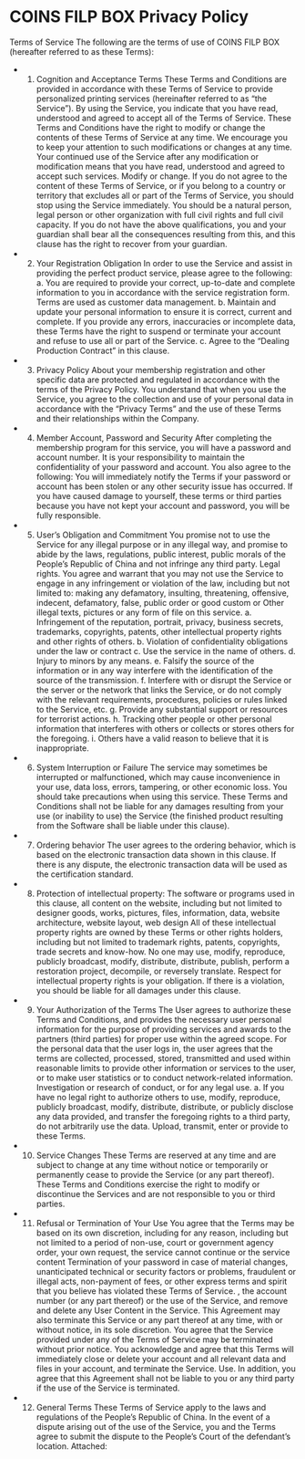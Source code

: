 # COINS FILP BOX Privacy Policy

Terms of Service The following are the terms of use of COINS FILP BOX (hereafter referred to as these Terms):
* 1. Cognition and Acceptance Terms These Terms and Conditions are provided in accordance with these Terms of Service to provide personalized printing services (hereinafter referred to as “the Service”). By using the Service, you indicate that you have read, understood and agreed to accept all of the Terms of Service. These Terms and Conditions have the right to modify or change the contents of these Terms of Service at any time. We encourage you to keep your attention to such modifications or changes at any time. Your continued use of the Service after any modification or modification means that you have read, understood and agreed to accept such services. Modify or change. If you do not agree to the content of these Terms of Service, or if you belong to a country or territory that excludes all or part of the Terms of Service, you should stop using the Service immediately. You should be a natural person, legal person or other organization with full civil rights and full civil capacity. If you do not have the above qualifications, you and your guardian shall bear all the consequences resulting from this, and this clause has the right to recover from your guardian.
* 2. Your Registration Obligation In order to use the Service and assist in providing the perfect product service, please agree to the following: a. You are required to provide your correct, up-to-date and complete information to you in accordance with the service registration form. Terms are used as customer data management. b. Maintain and update your personal information to ensure it is correct, current and complete. If you provide any errors, inaccuracies or incomplete data, these Terms have the right to suspend or terminate your account and refuse to use all or part of the Service. c. Agree to the “Dealing Production Contract” in this clause.
* 3. Privacy Policy About your membership registration and other specific data are protected and regulated in accordance with the terms of the Privacy Policy. You understand that when you use the Service, you agree to the collection and use of your personal data in accordance with the “Privacy Terms” and the use of these Terms and their relationships within the Company.
* 4. Member Account, Password and Security After completing the membership program for this service, you will have a password and account number. It is your responsibility to maintain the confidentiality of your password and account. You also agree to the following: You will immediately notify the Terms if your password or account has been stolen or any other security issue has occurred. If you have caused damage to yourself, these terms or third parties because you have not kept your account and password, you will be fully responsible.
* 5. User’s Obligation and Commitment You promise not to use the Service for any illegal purpose or in any illegal way, and promise to abide by the laws, regulations, public interest, public morals of the People’s Republic of China and not infringe any third party. Legal rights. You agree and warrant that you may not use the Service to engage in any infringement or violation of the law, including but not limited to: making any defamatory, insulting, threatening, offensive, indecent, defamatory, false, public order or good custom or Other illegal texts, pictures or any form of file on this service. a. Infringement of the reputation, portrait, privacy, business secrets, trademarks, copyrights, patents, other intellectual property rights and other rights of others. b. Violation of confidentiality obligations under the law or contract c. Use the service in the name of others. d. Injury to minors by any means. e. Falsify the source of the information or in any way interfere with the identification of the source of the transmission. f. Interfere with or disrupt the Service or the server or the network that links the Service, or do not comply with the relevant requirements, procedures, policies or rules linked to the Service, etc. g. Provide any substantial support or resources for terrorist actions. h. Tracking other people or other personal information that interferes with others or collects or stores others for the foregoing. i. Others have a valid reason to believe that it is inappropriate.
* 6. System Interruption or Failure The service may sometimes be interrupted or malfunctioned, which may cause inconvenience in your use, data loss, errors, tampering, or other economic loss. You should take precautions when using this service. These Terms and Conditions shall not be liable for any damages resulting from your use (or inability to use) the Service (the finished product resulting from the Software shall be liable under this clause).
* 7. Ordering behavior The user agrees to the ordering behavior, which is based on the electronic transaction data shown in this clause. If there is any dispute, the electronic transaction data will be used as the certification standard.
* 8. Protection of intellectual property: The software or programs used in this clause, all content on the website, including but not limited to designer goods, works, pictures, files, information, data, website architecture, website layout, web design All of these intellectual property rights are owned by these Terms or other rights holders, including but not limited to trademark rights, patents, copyrights, trade secrets and know-how. No one may use, modify, reproduce, publicly broadcast, modify, distribute, distribute, publish, perform a restoration project, decompile, or reversely translate. Respect for intellectual property rights is your obligation. If there is a violation, you should be liable for all damages under this clause.
* 9. Your Authorization of the Terms The User agrees to authorize these Terms and Conditions, and provides the necessary user personal information for the purpose of providing services and awards to the partners (third parties) for proper use within the agreed scope. For the personal data that the user logs in, the user agrees that the terms are collected, processed, stored, transmitted and used within reasonable limits to provide other information or services to the user, or to make user statistics or to conduct network-related information. Investigation or research of conduct, or for any legal use. a. If you have no legal right to authorize others to use, modify, reproduce, publicly broadcast, modify, distribute, distribute, or publicly disclose any data provided, and transfer the foregoing rights to a third party, do not arbitrarily use the data. Upload, transmit, enter or provide to these Terms.
* 10. Service Changes These Terms are reserved at any time and are subject to change at any time without notice or temporarily or permanently cease to provide the Service (or any part thereof). These Terms and Conditions exercise the right to modify or discontinue the Services and are not responsible to you or third parties.
* 11. Refusal or Termination of Your Use You agree that the Terms may be based on its own discretion, including for any reason, including but not limited to a period of non-use, court or government agency order, your own request, the service cannot continue or the service content Termination of your password in case of material changes, unanticipated technical or security factors or problems, fraudulent or illegal acts, non-payment of fees, or other express terms and spirit that you believe has violated these Terms of Service. , the account number (or any part thereof) or the use of the Service, and remove and delete any User Content in the Service. This Agreement may also terminate this Service or any part thereof at any time, with or without notice, in its sole discretion. You agree that the Service provided under any of the Terms of Service may be terminated without prior notice. You acknowledge and agree that this Terms will immediately close or delete your account and all relevant data and files in your account, and terminate the Service. Use. In addition, you agree that this Agreement shall not be liable to you or any third party if the use of the Service is terminated.
* 12. General Terms These Terms of Service apply to the laws and regulations of the People’s Republic of China. In the event of a dispute arising out of the use of the Service, you and the Terms agree to submit the dispute to the People’s Court of the defendant’s location. Attached:
